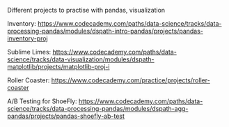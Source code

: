 Different projects to practise with pandas, visualization

Inventory: https://www.codecademy.com/paths/data-science/tracks/data-processing-pandas/modules/dspath-intro-pandas/projects/pandas-inventory-proj

Sublime Limes: https://www.codecademy.com/paths/data-science/tracks/data-visualization/modules/dspath-matplotlib/projects/matplotlib-proj-i

Roller Coaster: https://www.codecademy.com/practice/projects/roller-coaster

A/B Testing for ShoeFly: https://www.codecademy.com/paths/data-science/tracks/data-processing-pandas/modules/dspath-agg-pandas/projects/pandas-shoefly-ab-test